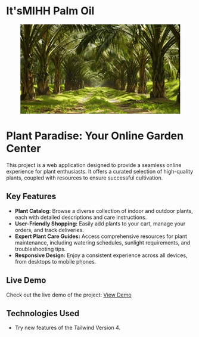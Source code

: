 # It'sMIHH Palm Oil

<div align="center">
  <img src="/assets/img/dashboard.jpg" alt="Homepage Screenshot" border-radius="15px" />
</div>

# Plant Paradise: Your Online Garden Center

This project is a web application designed to provide a seamless online experience for plant enthusiasts. It offers a curated selection of high-quality plants, coupled with resources to ensure successful cultivation.

## Key Features

- **Plant Catalog:** Browse a diverse collection of indoor and outdoor plants, each with detailed descriptions and care instructions.
- **User-Friendly Shopping:** Easily add plants to your cart, manage your orders, and track deliveries.
- **Expert Plant Care Guides:** Access comprehensive resources for plant maintenance, including watering schedules, sunlight requirements, and troubleshooting tips.
- **Responsive Design:** Enjoy a consistent experience across all devices, from desktops to mobile phones.

## Live Demo

Check out the live demo of the project: [View Demo](https://itsmihh-palmoil.netlify.app/)

## Technologies Used

- Try new features of the Tailwind Version 4.
